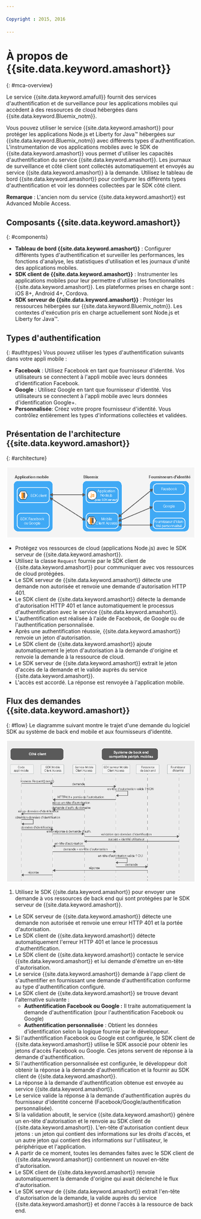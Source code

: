 ```yaml
---

Copyright : 2015, 2016

---
```


# À propos de {{site.data.keyword.amashort}}
{: #mca-overview}

Le service {{site.data.keyword.amafull}} fournit des services d'authentification et de surveillance pour les applications mobiles qui accèdent à des ressources de cloud hébergées dans {{site.data.keyword.Bluemix_notm}}.

Vous pouvez utiliser le service {{site.data.keyword.amashort}} pour protéger les applications Node.js et Liberty for Java&trade; hébergées sur {{site.data.keyword.Bluemix_notm}} avec différents types d'authentification. L'instrumentation de vos applications mobiles avec le SDK de {{site.data.keyword.amashort}} vous permet d'utiliser les capacités d'authentification du service {{site.data.keyword.amashort}}. Les journaux de surveillance et côté client sont collectés automatiquement et envoyés au service {{site.data.keyword.amashort}} à la demande. Utilisez le tableau de bord {{site.data.keyword.amashort}} pour configurer les différents types d'authentification et voir les données collectées par le SDK côté client.

**Remarque** : L'ancien nom du service {{site.data.keyword.amashort}} est Advanced Mobile Access.

## Composants {{site.data.keyword.amashort}}
{: #components}

* **Tableau de bord {{site.data.keyword.amashort}}** : Configurer différents types d'authentification et surveiller les performances, les fonctions d'analyse, les statistiques d'utilisation et les journaux d'unité des applications mobiles.
* **SDK client de {{site.data.keyword.amashort}}** : Instrumenter les applications mobiles pour leur permettre d'utiliser les fonctionnalités {{site.data.keyword.amashort}}. Les plateformes prises en charge sont : iOS 8+, Android 4+, Cordova.
* **SDK serveur de {{site.data.keyword.amashort}}** : Protéger les ressources hébergées sur {{site.data.keyword.Bluemix_notm}}. Les contextes d'exécution pris en charge actuellement sont Node.js et Liberty for Java&trade;.

## Types d'authentification
{: #authtypes}
Vous pouvez utiliser les types d'authentification suivants dans votre appli mobile :
* **Facebook** : Utilisez Facebook en tant que fournisseur d'identité. Vos utilisateurs se connectent à l'appli mobile avec leurs données d'identification Facebook.
* **Google** : Utilisez Google en tant que fournisseur d'identité. Vos utilisateurs se connectent à l'appli mobile avec leurs données d'identification Google+.
* **Personnalisée**: Créez votre propre fournisseur d'identité. Vous contrôlez entièrement les types d'informations collectées et validées.

## Présentation de l'architecture {{site.data.keyword.amashort}}
{: #architecture}

![image](images/mca-overview.jpg)

* Protégez vos ressources de cloud (applications Node.js) avec le SDK serveur de {{site.data.keyword.amashort}}.
* Utilisez la classe `Request` fournie par le SDK client de {{site.data.keyword.amashort}} pour communiquer avec vos ressources de cloud protégées.
* Le SDK serveur de {{site.data.keyword.amashort}} détecte une demande non autorisée et renvoie une demande d'autorisation HTTP 401.
* Le SDK client de {{site.data.keyword.amashort}} détecte la demande d'autorisation HTTP 401 et lance automatiquement le processus d'authentification avec le service  {{site.data.keyword.amashort}}.
* L'authentification est réalisée à l'aide de Facebook, de Google ou de l'authentification personnalisée.
* Après une authentification réussie, {{site.data.keyword.amashort}} renvoie un jeton d'autorisation.
* Le SDK client de {{site.data.keyword.amashort}} ajoute automatiquement le jeton d'autorisation à la demande d'origine et renvoie la demande à la ressource de cloud.
* Le SDK serveur de {{site.data.keyword.amashort}} extrait le jeton d'accès de la demande et le valide auprès du service {{site.data.keyword.amashort}}.
* L'accès est accordé.  La réponse est renvoyée à l'application mobile.

## Flux des demandes {{site.data.keyword.amashort}}
{: #flow}
Le diagramme suivant montre le trajet d'une demande du logiciel SDK au système de back end mobile et aux fournisseurs d'identité.

![image](images/mca-sequence-overview.jpg)

1. Utilisez le SDK {{site.data.keyword.amashort}} pour envoyer une demande à vos ressources de back end qui sont protégées par le SDK serveur de {{site.data.keyword.amashort}}.
* Le SDK serveur de {{site.data.keyword.amashort}} détecte une demande non autorisée et renvoie une erreur HTTP 401 et la portée d'autorisation.
* Le SDK client de {{site.data.keyword.amashort}} détecte automatiquement l'erreur HTTP 401 et lance le processus d'authentification.
* Le SDK client de {{site.data.keyword.amashort}} contacte le service {{site.data.keyword.amashort}} et lui demande d'émettre un en-tête d'autorisation.
* Le service {{site.data.keyword.amashort}} demande à l'app client de s'authentifier en fournissant une demande d'authentification conforme au type d'authentification configuré.
* Le SDK client de {{site.data.keyword.amashort}} se trouve devant l'alternative suivante :
   *  **Authentification Facebook ou Google :** Il traite automatiquement la demande d'authentification (pour l'authentification Facebook ou Google)
   * **Authentification personnalisée** : Obtient les données d'identification selon la logique fournie par le développeur.
* Si l'authentification Facebook ou Google est configurée, le SDK client de {{site.data.keyword.amashort}} utilise le SDK associé pour obtenir les jetons d'accès Facebook ou Google. Ces jetons servent de réponse à la demande d'authentification.
* Si l'authentification personnalisée est configurée, le développeur doit obtenir la réponse à la demande d'authentification et la fournir au SDK client de {{site.data.keyword.amashort}}.
* La réponse à la demande d'authentification obtenue est envoyée au service {{site.data.keyword.amashort}}.
* Le service valide la réponse à la demande d'authentification auprès du fournisseur d'identité concerné (Facebook/Google/authentification personnalisée).
* Si la validation aboutit, le service {{site.data.keyword.amashort}} génère un en-tête d'autorisation et le renvoie au SDK client de {{site.data.keyword.amashort}}. L'en-tête d'autorisation contient deux jetons : un jeton qui contient des informations sur les droits d'accès, et un autre jeton qui contient des informations sur l'utilisateur, le périphérique et l'application.
* A partir de ce moment, toutes les demandes faites avec le SDK client de {{site.data.keyword.amashort}} contiennent un nouvel en-tête d'autorisation.
* Le SDK client de {{site.data.keyword.amashort}} renvoie automatiquement la demande d'origine qui avait déclenché le flux d'autorisation.
* Le SDK serveur de {{site.data.keyword.amashort}} extrait l'en-tête d'autorisation de la demande, la valide auprès du service {{site.data.keyword.amashort}} et donne l'accès à la ressource de back end.
